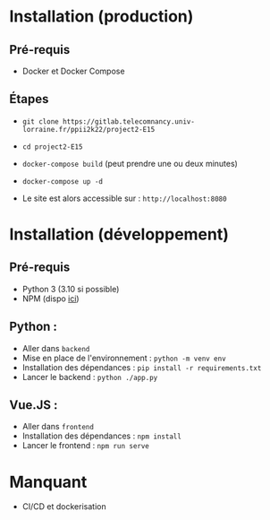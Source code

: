 # Installation (production)

## Pré-requis

 - Docker et Docker Compose

## Étapes

 - `git clone https://gitlab.telecomnancy.univ-lorraine.fr/ppii2k22/project2-E15`
 - `cd project2-E15`
 - `docker-compose build` (peut prendre une ou deux minutes)
 - `docker-compose up -d`

 - Le site est alors accessible sur : `http://localhost:8080`

# Installation (développement)

## Pré-requis

 - Python 3 (3.10 si possible)
 - NPM (dispo [ici](https://nodejs.org/en/))

## Python :

 - Aller dans `backend`
 - Mise en place de l'environnement : `python -m venv env`
 - Installation des dépendances : `pip install -r requirements.txt`
 - Lancer le backend : `python ./app.py`

## Vue.JS :

 - Aller dans `frontend`
 - Installation des dépendances : `npm install`
 - Lancer le frontend : `npm run serve`

 # Manquant

 - CI/CD et dockerisation